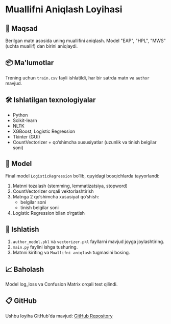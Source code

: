 # Muallifni Aniqlash Loyihasi

## 🎯 Maqsad
Berilgan matn asosida uning muallifini aniqlash. Model "EAP", "HPL", "MWS" (uchta muallif) dan birini aniqlaydi.

## 📦 Ma'lumotlar
Trening uchun `train.csv` fayli ishlatildi, har bir satrda matn va `author` mavjud.

## 🛠 Ishlatilgan texnologiyalar
- Python
- Scikit-learn
- NLTK
- XGBoost, Logistic Regression
- Tkinter (GUI)
- CountVectorizer + qo‘shimcha xususiyatlar (uzunlik va tinish belgilar soni)

## 🧠 Model
Final model `LogisticRegression` bo‘lib, quyidagi bosqichlarda tayyorlandi:
1. Matnni tozalash (stemming, lemmatizatsiya, stopword)
2. CountVectorizer orqali vektorlashtirish
3. Matnga 2 qo‘shimcha xususiyat qo‘shish:
   - belgilar soni
   - tinish belgilar soni
4. Logistic Regression bilan o‘rgatish

## 🚀 Ishlatish
1. `author_model.pkl` va `vectorizer.pkl` fayllarni mavjud joyga joylashtiring.
2. `main.py` faylini ishga tushuring.
3. Matnni kiriting va `Muallifni aniqlash` tugmasini bosing.

## 📈 Baholash
Model log_loss va Confusion Matrix orqali test qilindi.

## 📋 GitHub
Ushbu loyiha GitHub'da mavjud: [GitHub Repository](https://github.com/dastonbekdeveloper/find_author)


